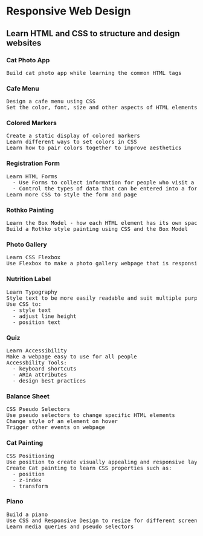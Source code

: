# Responsive Web Design

## Learn HTML and CSS to structure and design websites

### Cat Photo App
<pre>
Build cat photo app while learning the common HTML tags 
</pre>

### Cafe Menu
<pre>
Design a cafe menu using CSS 
Set the color, font, size and other aspects of HTML elements
</pre>

### Colored Markers
<pre>
Create a static display of colored markers
Learn different ways to set colors in CSS
Learn how to pair colors together to improve aesthetics
</pre>

### Registration Form
<pre>
Learn HTML Forms
  - Use Forms to collect information for people who visit a webpage
  - Control the types of data that can be entered into a form
Learn more CSS to style the form and page
</pre>

### Rothko Painting
<pre>
Learn the Box Model - how each HTML element has its own spacing
Build a Rothko style painting using CSS and the Box Model
</pre>

### Photo Gallery
<pre>
Learn CSS Flexbox
Use Flexbox to make a photo gallery webpage that is responsive to multiple screen sizes
</pre>

### Nutrition Label
<pre>
Learn Typography
Style text to be more easily readable and suit multiple purposes
Use CSS to:
  - style text
  - adjust line height
  - position text
</pre>

### Quiz
<pre>
Learn Accessibility
Make a webpage easy to use for all people
Accessbility Tools:
  - keyboard shortcuts
  - ARIA attributes
  - design best practices
</pre>

### Balance Sheet
<pre>
CSS Pseudo Selectors
Use pseudo selectors to change specific HTML elements
Change style of an element on hover
Trigger other events on webpage
</pre>

### Cat Painting
<pre>
CSS Positioning
Use position to create visually appealing and responsive layouts
Create Cat painting to learn CSS properties such as:
  - position
  - z-index
  - transform
</pre>

### Piano
<pre>
Build a piano
Use CSS and Responsive Design to resize for different screens
Learn media queries and pseudo selectors
</pre>

